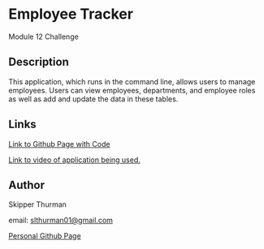 # Employee Tracker

Module 12 Challenge

## Description

This application, which runs in the command line, allows users to manage employees.
Users can view employees, departments, and employee roles as well as add and update the data in these tables.

## Links

<a href="https://github.com/skip-thurm/employee-tracker">Link to Github Page with Code</a>

<a href="https://youtu.be/H5U1j6YYfcE">Link to video of application being used.</a>

## Author

Skipper Thurman

email: slthurman01@gmail.com

<a href="https://github.com/skip-thurm">Personal Github Page</a>